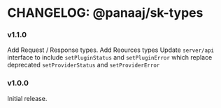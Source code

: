 # CHANGELOG: @panaaj/sk-types

### v1.1.0

Add Request / Response types.
Add Reources types
Update `server/api` interface to include `setPluginStatus` and `setPluginError` which replace deprecated `setProviderStatus` and `setProviderError`

### v1.0.0

Initial release.

